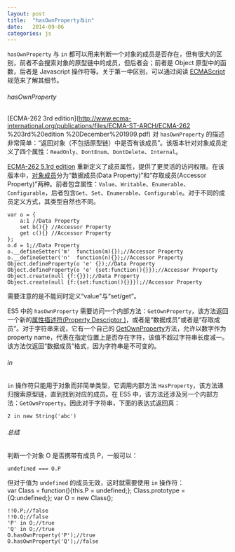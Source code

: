 ```yaml
---
layout: post
title:  "hasOwnProperty与in"
date:   2014-09-06
categories: js
---
```


`hasOwnProperty` 与 `in` 都可以用来判断一个对象的成员是否存在，但有很大的区别，前者不会搜索对象的原型链中的成员，但后者会；前者是 Object 原型中的函数，后者是 Javascript 操作符等。关于第一中区别，可以通过阅读 [ECMAScript](http://www.ecma-international.org/publications/standards/Ecma-262.htm) 规范来了解其细节。



###### hasOwnProperty

[ECMA-262 3rd edition](http://www.ecma-international.org/publications/files/ECMA-ST-ARCH/ECMA-262 %203rd%20edition %20December%201999.pdf) 对 `hasOwnProperty` 的描述非常简单：“返回对象（不包括原型链）中是否有该成员”。该版本针对对象成员定义了四个属性：`ReadOnly`、`DontEnum`、`DontDelete`、`Internal`。

[ECMA-262 5.1rd edition](http://ecma-international.org/ecma-262/5.1/) 重新定义了成员属性，提供了更灵活的访问权限。在该版本中，[对象成员](http://ecma-international.org/ecma-262/5.1/#sec-8.6.1)分为“数据成员(Data Property)”和“存取成员(Accessor Property)”两种。前者包含属性：`Value`、`Writable`、`Enumerable`、`Configurable`，后者包含`Get`、`Set`、`Enumerable`、`Configurable`。对于不同的成员定义方式，其类型自然也不同。

    var o = {
        a:1 //Data Property
        set b(){} //Accessor Property
        get c(){} //Accessor Property
    };
    o.d = 1;//Data Property
    o.__defineSetter('m'  function(m){});//Accessor Property
    o.__defineGetter('n'  function(n){});//Accessor Property
    Object.defineProperty(o 'e' {});//Data Property
    Object.defineProperty(o 'e' {set:function(){}});//Accessor Property
    Object.create(null {f:{}});//Data Property
    Object.create(null {f:{set:function(){}}});//Accessor Property

需要注意的是不能同时定义“value”与“set/get”。


ES5 中的 `hasOwnProperty` 需要访问一个内部方法：`GetOwnProperty`，该方法返回一个新的[属性描述符(Property Descriptor )](http://ecma-international.org/ecma-262/5.1/#sec-8.10)，或者是“数据成员”或者是“存取成员”。对于字符串来说，它有一个自己的 [GetOwnProperty](http://ecma-international.org/ecma-262/5.1/#sec-15.5.5.2)方法，允许以数字作为 property name，代表在指定位置上是否存在字符，该值不超过字符串长度减一。该方法仅返回“数据成员”格式，因为字符串是不可变的。


###### in

`in` 操作符只能用于对象而非简单类型，它调用内部方法 `HasProperty`，该方法递归搜索原型链，直到找到对应的成员。在 ES5 中，该方法还涉及另一个内部方法：`GetOwnProperty`。因此对于字符串，下面的表达式返回真：


    2 in new String('abc')



###### 总结

判断一个对象 O 是否携带有成员 P，一般可以：

    undefined === O.P

但对于值为 `undefined` 的成员无效，这时就需要使用 `in` 操作符：
​    
    var Class = function(){this.P = undefined;};
    Class.prototype = {Q:undefined;};
    var O = new Class();
    
    !!O.P;//false
    !!O.Q;//false
    'P' in O;//true
    'Q' in O;//true
    O.hasOwnProperty('P');//true
    O.hasOwnProperty('Q');//false
